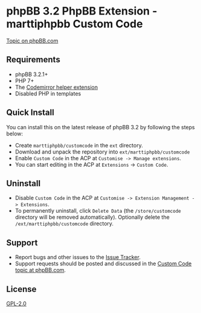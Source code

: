 # phpBB 3.2 PhpBB Extension - marttiphpbb Custom Code

[Topic on phpBB.com](https://www.phpbb.com/community/viewtopic.php?f=456&t=2275361)

## Requirements

* phpBB 3.2.1+
* PHP 7+
* The [Codemirror helper extension](https://github.com/marttiphpbb/phpbb-ext-codemirror)
* Disabled PHP in templates

## Quick Install

You can install this on the latest release of phpBB 3.2 by following the steps below:

* Create `marttiphpbb/customcode` in the `ext` directory.
* Download and unpack the repository into `ext/marttiphpbb/customcode`
* Enable `Custom Code` in the ACP at `Customise -> Manage extensions`.
* You can start editing in the ACP at `Extensions` -> `Custom Code`.

## Uninstall

* Disable `Custom Code` in the ACP at `Customise -> Extension Management -> Extensions`.
* To permanently uninstall, click `Delete Data` (the `/store/customcode` directory will be removed automatically). Optionally delete the `/ext/marttiphpbb/customcode` directory.

## Support

* Report bugs and other issues to the [Issue Tracker](https://github.com/marttiphpbb/phpbb-ext-customcode/issues).
* Support requests should be posted and discussed in the [Custom Code topic at phpBB.com](https://www.phpbb.com/community/viewtopic.php?f=456&t=2275361).

## License

[GPL-2.0](license.txt)
